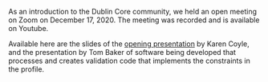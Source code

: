 As an introduction to the Dublin Core community, we held an open meeting on Zoom on December 17, 2020. The meeting was recorded and is available on Youtube.

Available here are the slides of the [opening presentation](dcTAP.pdf) by Karen Coyle, and the presentation by Tom Baker of software being developed that processes and creates validation code that implements the constraints in the profile.
